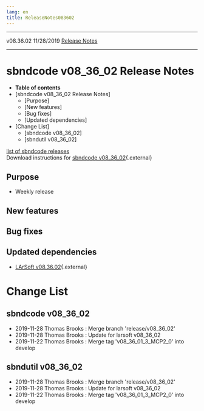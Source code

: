 ```yaml
---
lang: en
title: ReleaseNotes083602
---
```


  ----------- ------------ -- -- ------------------------------------------------------
  v08.36.02   11/28/2019         [Release Notes](ReleaseNotes083602.html)
  ----------- ------------ -- -- ------------------------------------------------------



sbndcode v08\_36\_02 Release Notes
======================================================================================

-   **Table of contents**
-   [sbndcode v08\_36\_02 Release
    Notes]
    -   [Purpose]
    -   [New features]
    -   [Bug fixes]
    -   [Updated dependencies]
-   [Change List]
    -   [sbndcode v08\_36\_02]
    -   [sbndutil v08\_36\_02]

[list of sbndcode
releases](List_of_SBND_code_releases.html)\
Download instructions for [sbndcode
v08\_36\_02](http://scisoft.fnal.gov/scisoft/bundles/sbnd/v08_36_02/sbndcode-v08_36_02.html){.external}



Purpose
----------------------------------

-   Weekly release



New features
--------------------------------------------



Bug fixes
--------------------------------------



Updated dependencies
------------------------------------------------------------

-   [LArSoft
    v08.36.02](https://cdcvs.fnal.gov/redmine/projects/larsoft/wiki/ReleaseNotes083602){.external}



Change List
==========================================



sbndcode v08\_36\_02
----------------------------------------------------------

-   2019-11-28 Thomas Brooks : Merge branch \'release/v08\_36\_02\'
-   2019-11-28 Thomas Brooks : Update for larsoft v08\_36\_02
-   2019-11-22 Thomas Brooks : Merge tag \'v08\_36\_01\_3\_MCP2\_0\'
    into develop



sbndutil v08\_36\_02
----------------------------------------------------------

-   2019-11-28 Thomas Brooks : Merge branch \'release/v08\_36\_02\'
-   2019-11-28 Thomas Brooks : Update for larsoft v08\_36\_02
-   2019-11-22 Thomas Brooks : Merge tag \'v08\_36\_01\_3\_MCP2\_0\'
    into develop
